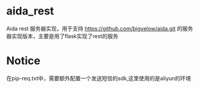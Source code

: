 # aida_rest
Aida rest 服务器实现，用于支持 https://github.com/bigyelow/aida.git
的服务器实现版本，主要是用了flask实现了rest的服务

# Notice
在pip-req.txt中，需要额外配置一个发送短信的sdk,这里使用的是aliyun的环境